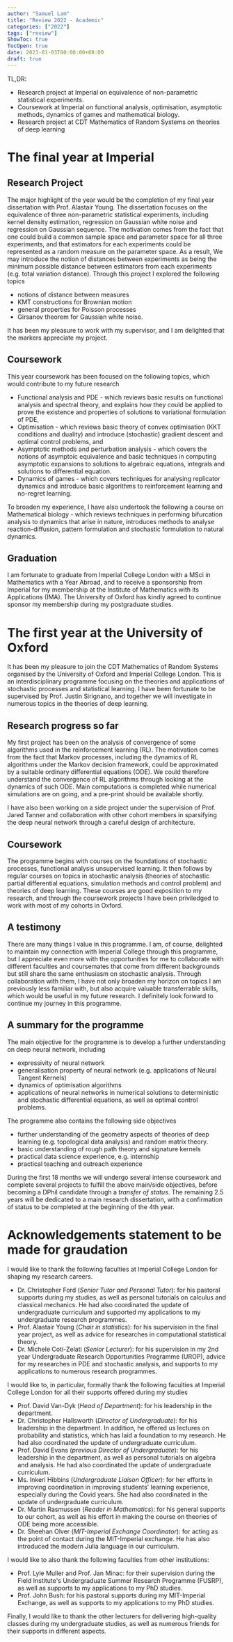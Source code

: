 ```yaml
---
author: "Samuel Lam"
title: "Review 2022 - Academic"
categories: ["2022"]
tags: ["review"]
ShowToc: true
TocOpen: true
date: 2023-01-03T00:00:00+08:00
draft: true
---
```


TL,DR:
- Research project at Imperial on equivalence of non-parametric statistical experiments.
- Coursework at Imperial on functional analysis, optimisation, asymptotic methods, dynamics of games and mathematical biology.
- Research project at CDT Mathematics of Random Systems on theories of deep learning

# The final year at Imperial

## Research Project
The major highlight of the year would be the completion of my final year dissertation with Prof. Alastair Young. The dissertation focuses on the equivalence of three non-parametric statistical experiments, including kernel density estimation, regression on Gaussian white noise and regression on Gaussian sequence. The motivation comes from the fact that one could build a common sample space and parameter space for all three experiments, and that estimators for each experiments could be represented as a random measure on the parameter space. As a result, We may introduce the notion of distances between experiments as being the minimum possible distance between estimators from each experiments (e.g. total variation distance). Through this project I explored the following topics
- notions of distance between measures
- KMT constructions for Brownian motion
- general properties for Poisson processes
- Girsanov theorem for Gaussian white noise.

It has been my pleasure to work with my supervisor, and I am delighted that the markers appreciate my project.

## Coursework
This year coursework has been focused on the following topics, which would contribute to my future research
- Functional analysis and PDE - which reviews basic results on functional analysis and spectral theory, and explains how they could be applied to prove the existence and properties of solutions to variational formulation of PDE,
- Optimisation - which reviews basic theory of convex optimisation (KKT conditions and duality) and introduce (stochastic) gradient descent and optimal control problems, and
- Asymptotic methods and perturbation analysis - which covers the notions of asymptoic equivalence and basic techniques in computing asymptotic expansions to solutions to algebraic equations, integrals and solutions to differential equation.
- Dynamics of games - which covers techniques for analysing replicator dynamics and introduce basic algorithms to reinforcement learning and no-regret learning.

To broaden my experience, I have also undertook the following a course on Mathematical biology - which reviews techniques in performing bifurcation analysis to dynamics that arise in nature, introduces methods to analyse reaction-diffusion, pattern formulation and stochastic formulation to natural dynamics.

## Graduation
I am fortunate to graduate from Imperial College London with a MSci in Mathematics with a Year Abroad, and to receive a sponsorship from Imperial for my membership at the Institute of Mathematics with its Applications (IMA). The University of Oxford has kindly agreed to continue sponsor my membership during my postgraduate studies.

# The first year at the University of Oxford
It has been my pleasure to join the CDT Mathematics of Random Systems organised by the University of Oxford and Imperial College London. This is an interdisciplinary programme focusing on the theories and applications of stochastic processes and statistical learning. I have been fortunate to be supervised by Prof. Justin Sirignano, and together we will investigate in numerous topics in the theories of deep learning.

## Research progress so far
My first project has been on the analysis of convergence of some algorithms used in the reinforcement learning (RL). The motivation comes from the fact that Markov processes, including the dynamics of RL algorithms under the Markov decision framework, could be approximated by a suitable ordinary differential equations (ODE). We could therefore understand the convergence of RL algorithms through looking at the dynamics of such ODE. Main computations is completed while numerical simulations are on going, and a pre-print should be available shortly.

I have also been working on a side project under the supervision of Prof. Jared Tanner and collaboration with other cohort members in sparsifying the deep neural network through a careful design of architecture.

## Coursework
The programme begins with courses on the foundations of stochastic processes, functional analysis unsupervised learning. It then follows by regular courses on topics in stochastic analysis (theories of stochastic partial differential equations, simulation methods and control problem) and theories of deep learning. These courses are good exposition to my research, and through the coursework projects I have been priviledged to work with most of my cohorts in Oxford. 

## A testimony
There are many things I value in this programme. I am, of course, delighted to maintain my connection with Imperial College through this programme, but I appreciate even more with the opportunities for me to collaborate with different faculties and coursemates that come from different backgrounds but still share the same enthusiasm on stochastic analysis. Through collaboration with them, I have not only broaden my horizon on topics I am previously less familiar with, but also acquire valuable transferrable skills, which would be useful in my future research. I definitely look forward to continue my journey in this programme.

## A summary for the programme
The main objective for the programme is to develop a further understanding on deep neural network, including
- expressivity of neural network
- generalisation property of neural network (e.g. applications of Neural Tangent Kernels)
- dynamics of optimisation algorithms
- applications of neural networks in numerical solutions to deterministic and stochastic differential equations, as well as optimal control problems.

The programme also contains the following side objectives
- further understanding of the geometry aspects of theories of deep learning (e.g. topological data analysis) and random matrix theory.
- basic understanding of rough path theory and signature kernels
- practical data science experience, e.g. internship
- practical teaching and outreach experience

During the first 18 months we will undergo several intense coursework and complete several projects to fulfill the above main/side objectives, before becoming a DPhil candidate through a *transfer of status*. The remaining 2.5 years will be dedicated to a main research dissertation, with a confirmation of status to be completed at the beginning of the 4th year.

# Acknowledgements statement to be made for graudation

I would like to thank the following faculties at Imperial College London for shaping my research careers.
- Dr. Christopher Ford (*Senior Tutor and Personal Tutor*): for his pastoral supports during my studies, as well as personal tutorials on calculus and classical mechanics. He had also coordinated the update of undergraduate curriculum and supported my applications to my undergraduate research programmes.
- Prof. Alastair Young (*Chair in statistics*): for his supervision in the final year project, as well as advice for researches in computational statistical theory.
- Dr. Michele Coti-Zelati (*Senior Lecturer*): for his supervision in my 2nd year Undergraduate Research Opportunities Programme (UROP), advice for my researches in PDE and stochastic analysis, and supports to my applications to numerous research programmes.

I would like to, in particular, formally thank the following faculties at Imperial College London for all their supports offered during my studies
- Prof. David Van-Dyk (*Head of Department*): for his leadership in the department.
- Dr. Christopher Hallsworth (*Director of Undergraduate*): for his leadership in the department. In addition, he offered us lectures on probability and statistics, which has laid a foundation to my research. He had also coordinated the update of undergraduate curriculum.
- Prof. David Evans (*previous Director of Undergraduate*): for his leadership in the department, as well as personal tutorials on algebra and analysis. He had also coordinated the update of undergraduate curriculum.
- Ms. Inkeri Hibbins (*Undergraduate Liaison Officer*): for her efforts in improving coordination in improving students' learning experience, especially during the Covid years. She had also coordinated in the update of undergraduate curriculum. 
- Dr. Martin Rasmussen (*Reader in Mathematics*): for his general supports to our cohort, as well as his effort in making the course on theories of ODE being more accessible.
- Dr. Sheehan Olver (*MIT-Imperial Exchange Coordinator*): for acting as the point of contact during the MIT-Imperial exchange. He has also introduced the modern Julia language in our curriculum.

I would like to also thank the following faculties from other institutions:
- Prof. Lyle Muller and Prof. Jan Minac: for their supervision during the Field Institute's Undergraduate Summer Research Programme (FUSRP), as well as supports to my applications to my PhD studies.
- Prof. John Bush: for his pastoral supports during my MIT-Imperial Exchange, as well as supports to my applications to my PhD studies.

Finally, I would like to thank the other lecturers for delivering high-quality classes during my undergraduate studies, as well as numerous friends for their supports in different aspects.